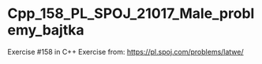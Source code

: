 # Cpp_158_PL_SPOJ_21017_Male_problemy_bajtka
Exercise #158 in C++
Exercise from: https://pl.spoj.com/problems/latwe/
